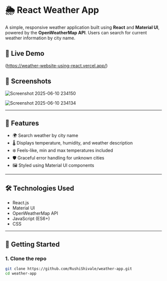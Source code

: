 # 🌦️ React Weather App

A simple, responsive weather application built using **React** and **Material UI**, powered by the **OpenWeatherMap API**. Users can search for current weather information by city name.

## 🚀 Live Demo
(https://weather-website-using-react.vercel.app/)

## 📸 Screenshots



![Screenshot 2025-06-10 234150](https://github.com/user-attachments/assets/c3af11fd-fdfe-4e13-9f66-57942e31268a)

![Screenshot 2025-06-10 234134](https://github.com/user-attachments/assets/16812d7b-8778-4f3f-8f87-69a06ca89ec5)


---

## 🔧 Features

- 🌍 Search weather by city name
- 🌡️ Displays temperature, humidity, and weather description
- ❄️ Feels-like, min and max temperatures included
- 🛡️ Graceful error handling for unknown cities
- 🖼️ Styled using Material UI components

---

## 🛠️ Technologies Used

- React.js
- Material UI
- OpenWeatherMap API
- JavaScript (ES6+)
- CSS

---

## 🔑 Getting Started

### 1. Clone the repo

```bash
git clone https://github.com/RushiShivale/weather-app.git
cd weather-app
